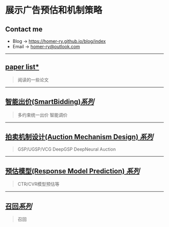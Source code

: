 # **展示广告预估和机制策略**

## Contact me

* Blog -> <https://homer-ry.github.io/blog/index>
* Email -> <homer-ry@outlook.com>


---

## [**paper list***](https://homer-ry.github.io/blog/papers/index)

> 阅读的一些论文

---




## [**智能出价(SmartBidding)*系列***](https://homer-ry.github.io/blog/algo/index)

> 多约束统一出价
> 智能调价


---

## [**拍卖机制设计(Auction Mechanism Design) *系列***](https://homer-ry.github.io/blog/ualgo/index)

> GSP/UGSP/VCG
> DeepGSP
> DeepNeural Auction

---

## [**预估模型(Response Model Prediction) *系列***](https://homer-ry.github.io/blog/algo/index)

> CTR/CVR模型预估等

---

## [**召回*系列***](https://homer-ry.github.io/blog/algo/index)

> 召回

